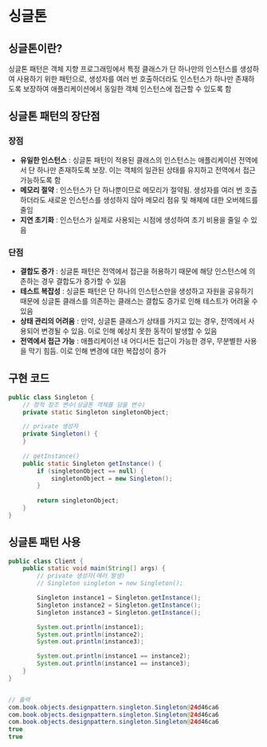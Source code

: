 # 싱글톤

## 싱글톤이란?
싱글톤 패턴은 객체 지향 프로그래밍에서 특정 클래스가 단 하나만의 인스턴스를 생성하여 사용하기 위한 패턴으로, 생성자를 여러 번 호출하더라도 인스턴스가 하나만 존재하도록 보장하여 애플리케이션에서 동일한 객체 인스턴스에 접근할 수 있도록 함

## 싱글톤 패턴의 장단점

### 장점
- **유일한 인스턴스** : 싱글톤 패턴이 적용된 클래스의 인스턴스는 애플리케이션 전역에서 단 하나만 존재하도록 보장. 이는 객체의 일관된 상태를 유지하고 전역에서 접근 가능하도록 함
- **메모리 절약** : 인스턴스가 단 하나뿐이므로 메모리가 절약됨. 생성자를 여러 번 호출하더라도 새로운 인스턴스를 생성하지 않아 메모리 점유 및 해제에 대한 오버헤드를 줄임
- **지연 초기화** : 인스턴스가 실제로 사용되는 시점에 생성하여 초기 비용을 줄일 수 있음

### 단점
- **결합도 증가** : 싱글톤 패턴은 전역에서 접근을 허용하기 때문에 해당 인스턴스에 의존하는 경우 결합도가 증가할 수 있음
- **테스트 복잡성** : 싱글톤 패턴은 단 하나의 인스턴스만을 생성하고 자원을 공유하기 때문에 싱글톤 클래스를 의존하는 클래스는 결합도 증가로 인해 테스트가 어려울 수 있음
- **상태 관리의 어려움** : 만약, 싱글톤 클래스가 상태를 가지고 있는 경우, 전역에서 사용되어 변경될 수 있음. 이로 인해 예상치 못한 동작이 발생할 수 있음
- **전역에서 접근 가능** : 애플리케이션 내 어디서든 접근이 가능한 경우, 무분별한 사용을 막기 힘듬. 이로 인해 변경에 대한 복잡성이 증가


## 구현 코드
```java
public class Singleton {
    // 정적 참조 변수(싱글톤 객체를 담을 변수)
    private static Singleton singletonObject;

    // private 생성자
    private Singleton() {
    }
    
    // getInstance()
    public static Singleton getInstance() {
        if (singletonObject == null) {
            singletonObject = new Singleton();
        }
        
        return singletonObject;
    }
}
```

## 싱글톤 패턴 사용
```java
public class Client {
    public static void main(String[] args) {
        // private 생성자(에러 발생)
        // Singleton singleton = new Singleton();

        Singleton instance1 = Singleton.getInstance();
        Singleton instance2 = Singleton.getInstance();
        Singleton instance3 = Singleton.getInstance();

        System.out.println(instance1);
        System.out.println(instance2);
        System.out.println(instance3);

        System.out.println(instance1 == instance2);
        System.out.println(instance1 == instance3);
    }
}


// 출력
com.book.objects.designpattern.singleton.Singleton@24d46ca6
com.book.objects.designpattern.singleton.Singleton@24d46ca6
com.book.objects.designpattern.singleton.Singleton@24d46ca6
true
true
```
